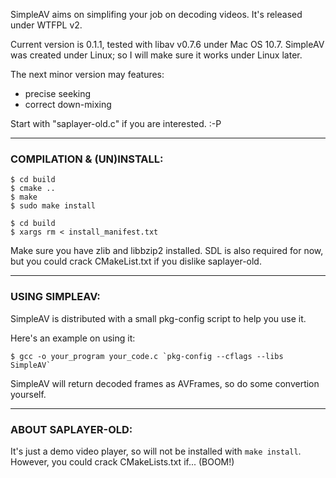 SimpleAV aims on simplifing your job on decoding videos.
It's released under WTFPL v2.

Current version is 0.1.1, tested with libav v0.7.6 under Mac OS 10.7.
SimpleAV was created under Linux; so I will make sure it works under Linux later.

The next minor version may features:

- precise seeking
- correct down-mixing

Start with "saplayer-old.c" if you are interested. :-P

--------------------------------------------------------------------------------
### COMPILATION & (UN)INSTALL:

    $ cd build
    $ cmake ..
    $ make
    $ sudo make install

    $ cd build
    $ xargs rm < install_manifest.txt

Make sure you have zlib and libbzip2 installed.
SDL is also required for now, but you could crack CMakeList.txt if you dislike saplayer-old.

--------------------------------------------------------------------------------
### USING SIMPLEAV:

SimpleAV is distributed with a small pkg-config script to help you use it.

Here's an example on using it:

    $ gcc -o your_program your_code.c `pkg-config --cflags --libs SimpleAV`

SimpleAV will return decoded frames as AVFrames, so do some convertion yourself.

--------------------------------------------------------------------------------
### ABOUT SAPLAYER-OLD:

It's just a demo video player, so will not be installed with `make install`.
However, you could crack CMakeLists.txt if... (BOOM!)

